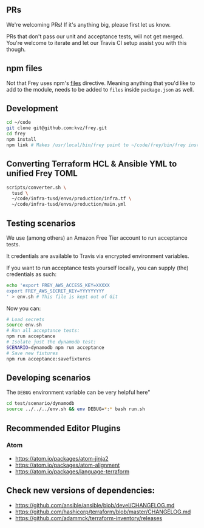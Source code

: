 ## PRs

We're welcoming PRs! If it's anything big, please first let us know.

PRs that don't pass our unit and acceptance tests, will not get merged. You're welcome to iterate and let our Travis CI setup assist you with this though.

## npm files

Not that Frey uses npm's [files](https://docs.npmjs.com/files/package.json#files) directive.
Meaning anything that you'd like to add to the module, needs to be added to `files` inside `package.json` as well.

## Development

```bash
cd ~/code
git clone git@github.com:kvz/frey.git
cd frey
npm install
npm link # Makes /usr/local/bin/frey point to ~/code/frey/bin/frey instead of the global install
```

## Converting Terraform HCL & Ansible YML to unified Frey TOML

```bash
scripts/converter.sh \
  tusd \
  ~/code/infra-tusd/envs/production/infra.tf \
  ~/code/infra-tusd/envs/production/main.yml
``` 

## Testing scenarios

We use (among others) an Amazon Free Tier account to run acceptance tests.

It credentials are available to Travis via encrypted environment variables.

If you want to run acceptance tests yourself locally, you can supply (the) 
credentials as such:

```bash
echo 'export FREY_AWS_ACCESS_KEY=XXXXX
export FREY_AWS_SECRET_KEY=YYYYYYYYY
' > env.sh # This file is kept out of Git
```

Now you can:

```bash
# Load secrets
source env.sh
# Run all acceptance tests:
npm run acceptance
# Isolate just the dynamodb test:
SCENARIO=dynamodb npm run acceptance
# Save new fixtures
npm run acceptance:savefixtures
```

## Developing scenarios

The `DEBUG` environment variable can be very helpful here"

```bash
cd test/scenario/dynamodb
source ../../../env.sh && env DEBUG=*:* bash run.sh
```

## Recommended Editor Plugins

### Atom

- <https://atom.io/packages/atom-jinja2>
- <https://atom.io/packages/atom-alignment>
- <https://atom.io/packages/language-terraform>

## Check new versions of dependencies:

- <https://github.com/ansible/ansible/blob/devel/CHANGELOG.md>
- <https://github.com/hashicorp/terraform/blob/master/CHANGELOG.md>
- <https://github.com/adammck/terraform-inventory/releases>
